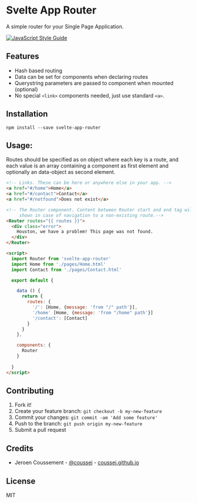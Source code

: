 # Svelte App Router

A simple router for your Single Page Application.

[![JavaScript Style Guide](https://cdn.rawgit.com/standard/standard/master/badge.svg)](https://github.com/standard/standard)

## Features

* Hash based routing
* Data can be set for components when declaring routes
* Querystring parameters are passed to component when mounted (optional)
* No special `<link>` components needed, just use standard `<a>`.

## Installation

```
npm install --save svelte-app-router
```

## Usage:

Routes should be specified as on object where each key is a route, and each value is an array containing a component as first element and optionally an data-object as second element.

```html
<!-- Links. These can be here or anywhere else in your app. -->
<a href="#/home">Home</a>
<a href="#/contact">Contact</a>
<a href="#/notfound">Does not exist</a>

<!-- The Router component. Content between Router start and end tag will be 
     shown in case of navigation to a non-existing route.-->
<Router routes="{{ routes }}">
  <div class="error">
    Houston, we have a problem! This page was not found.
  </div>
</Router>

<script>
  import Router from 'svelte-app-router'
  import Home from './pages/Home.html'
  import Contact from './pages/Contact.html'

  export default {

    data () {
      return {
        routes: {
          '/': [Home, {message: 'from "/" path'}],
          '/home' [Home, {message: 'from "/home" path'}]
          '/contact': [Contact]
        }
      }
    },

    components: {
      Router
    }
  
  }
</script>
```

## Contributing

1. Fork it!
2. Create your feature branch: `git checkout -b my-new-feature`
3. Commit your changes: `git commit -am 'Add some feature'`
4. Push to the branch: `git push origin my-new-feature`
5. Submit a pull request

## Credits

* Jeroen Coussement - [@coussej](https://twitter.com/coussej) - [coussej.github.io](http://coussej.github.io)

## License

MIT
